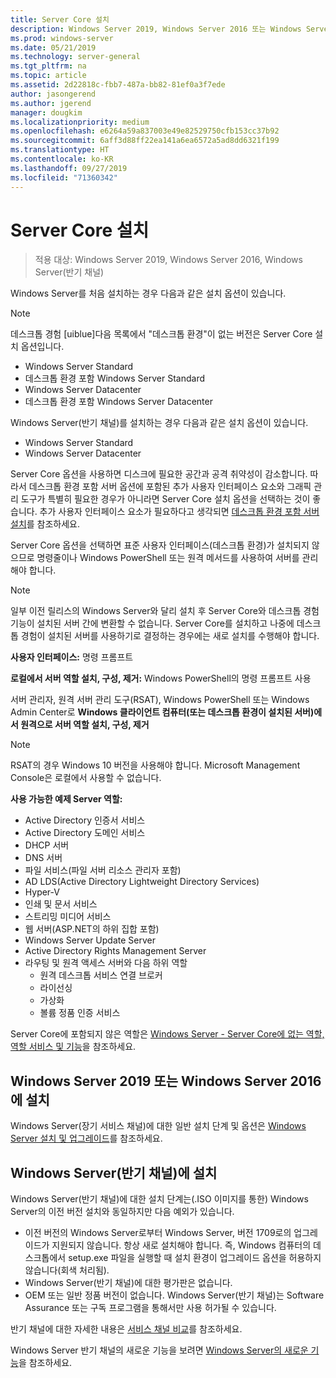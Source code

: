 ```yaml
---
title: Server Core 설치
description: Windows Server 2019, Windows Server 2016 또는 Windows Server(반기 채널)에 Server Core 설치를 가져오고 설치하는 방법입니다.
ms.prod: windows-server
ms.date: 05/21/2019
ms.technology: server-general
ms.tgt_pltfrm: na
ms.topic: article
ms.assetid: 2d22818c-fbb7-487a-bb82-81ef0a3f7ede
author: jasongerend
ms.author: jgerend
manager: dougkim
ms.localizationpriority: medium
ms.openlocfilehash: e6264a59a837003e49e82529750cfb153cc37b92
ms.sourcegitcommit: 6aff3d88ff22ea141a6ea6572a5ad8dd6321f199
ms.translationtype: HT
ms.contentlocale: ko-KR
ms.lasthandoff: 09/27/2019
ms.locfileid: "71360342"
---
```

# <a name="install-server-core"></a>Server Core 설치

> 적용 대상: Windows Server 2019, Windows Server 2016, Windows Server(반기 채널)
  
Windows Server를 처음 설치하는 경우 다음과 같은 설치 옵션이 있습니다.

>[!NOTE]
> 데스크톱 경험 [uiblue]다음 목록에서 "데스크톱 환경"이 없는 버전은 Server Core 설치 옵션입니다.

-   Windows Server Standard
-   데스크톱 환경 포함 Windows Server Standard
-   Windows Server Datacenter
-   데스크톱 환경 포함 Windows Server Datacenter

Windows Server(반기 채널)를 설치하는 경우 다음과 같은 설치 옵션이 있습니다.

-   Windows Server Standard 
-   Windows Server Datacenter

Server Core 옵션을 사용하면 디스크에 필요한 공간과 공격 취약성이 감소합니다. 따라서 데스크톱 환경 포함 서버 옵션에 포함된 추가 사용자 인터페이스 요소와 그래픽 관리 도구가 특별히 필요한 경우가 아니라면 Server Core 설치 옵션을 선택하는 것이 좋습니다. 추가 사용자 인터페이스 요소가 필요하다고 생각되면 [데스크톱 환경 포함 서버 설치](Getting-Started-with-Server-with-Desktop-Experience.md)를 참조하세요. 

Server Core 옵션을 선택하면 표준 사용자 인터페이스(데스크톱 환경)가 설치되지 않으므로 명령줄이나 Windows PowerShell 또는 원격 메서드를 사용하여 서버를 관리해야 합니다.

>[!NOTE]
>
>일부 이전 릴리스의 Windows Server와 달리 설치 후 Server Core와 데스크톱 경험 기능이 설치된 서버 간에 변환할 수 없습니다. Server Core를 설치하고 나중에 데스크톱 경험이 설치된 서버를 사용하기로 결정하는 경우에는 새로 설치를 수행해야 합니다.

**사용자 인터페이스:** 명령 프롬프트

**로컬에서 서버 역할 설치, 구성, 제거:** Windows PowerShell의 명령 프롬프트 사용

서버 관리자, 원격 서버 관리 도구(RSAT), Windows PowerShell 또는 Windows Admin Center로 **Windows 클라이언트 컴퓨터(또는 데스크톱 환경이 설치된 서버)에서 원격으로 서버 역할 설치, 구성, 제거**

>[!NOTE]
>
>RSAT의 경우 Windows 10 버전을 사용해야 합니다.
>Microsoft Management Console은 로컬에서 사용할 수 없습니다.

**사용 가능한 예제 Server 역할:**

- Active Directory 인증서 서비스
- Active Directory 도메인 서비스
- DHCP 서버
- DNS 서버
- 파일 서비스(파일 서버 리소스 관리자 포함)
- AD LDS(Active Directory Lightweight Directory Services)
- Hyper-V
- 인쇄 및 문서 서비스
- 스트리밍 미디어 서비스
- 웹 서버(ASP.NET의 하위 집합 포함)
- Windows Server Update Server
- Active Directory Rights Management Server
- 라우팅 및 원격 액세스 서버와 다음 하위 역할
   - 원격 데스크톱 서비스 연결 브로커
   - 라이선싱
   - 가상화
   - 볼륨 정품 인증 서비스

Server Core에 포함되지 않은 역할은 [Windows Server - Server Core에 없는 역할, 역할 서비스 및 기능](../administration/server-core/server-core-removed-roles.md)을 참조하세요.

## <a name="installing-on-windows-server-2019-or-windows-server-2016"></a>Windows Server 2019 또는 Windows Server 2016에 설치

Windows Server(장기 서비스 채널)에 대한 일반 설치 단계 및 옵션은 [Windows Server 설치 및 업그레이드](installation-and-upgrade.md)를 참조하세요.

## <a name="installing-on-windows-server-semi-annual-channel"></a>Windows Server(반기 채널)에 설치

Windows Server(반기 채널)에 대한 설치 단계는(.ISO 이미지를 통한) Windows Server의 이전 버전 설치와 동일하지만 다음 예외가 있습니다.

- 이전 버전의 Windows Server로부터 Windows Server, 버전 1709로의 업그레이드가 지원되지 않습니다. 항상 새로 설치해야 합니다.
   즉, Windows 컴퓨터의 데스크톱에서 setup.exe 파일을 실행할 때 설치 환경이 업그레이드 옵션을 허용하지 않습니다(회색 처리됨).
- Windows Server(반기 채널)에 대한 평가판은 없습니다.
- OEM 또는 일반 정품 버전이 없습니다. Windows Server(반기 채널)는 Software Assurance 또는 구독 프로그램을 통해서만 사용 허가될 수 있습니다.

반기 채널에 대한 자세한 내용은 [서비스 채널 비교](../get-started-19/servicing-channels-19.md)를 참조하세요.

Windows Server 반기 채널의 새로운 기능을 보려면 [Windows Server의 새로운 기능](whats-new-in-windows-server.md)을 참조하세요.
